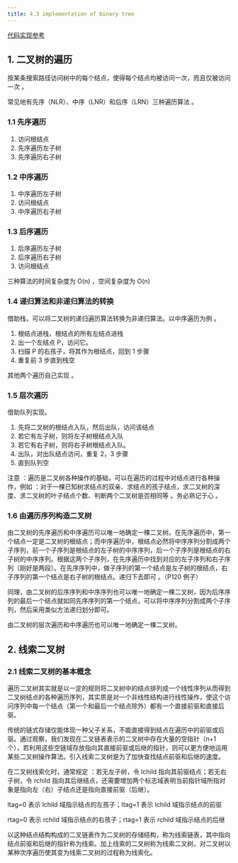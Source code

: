 ```yaml
---
title: 4.3 implementation of binary tree
---
```


[代码实现参考](https://dengwenfeng.com/algorithm-learning/2019/07/11/binary-tree.html)

## 1. 二叉树的遍历

按某条搜索路径访问树中的每个结点，使得每个结点均被访问一次，而且仅被访问一次 。

常见地有先序（NLR）、中序（LNR）和后序（LRN）三种遍历算法 。

### 1.1 先序遍历

1. 访问根结点
2. 先序遍历左子树
3. 先序遍历右子树

### 1.2 中序遍历

1. 中序遍历左子树
2. 访问根结点
3. 中序遍历右子树

### 1.3 后序遍历

1. 后序遍历左子树
2. 后序遍历右子树
3. 访问根结点

三种算法的时间复杂度为 O(n) ，空间复杂度为 O(n)

### 1.4 递归算法和非递归算法的转换

借助栈，可以将二叉树的递归遍历算法转换为非递归算法。以中序遍历为例 。

1. 根结点进栈，根结点的所有左结点进栈
2. 出一个左结点 P，访问它。
3. 扫描 P 的右孩子，将其作为根结点，回到 1 步骤 
4. 重复前 3 步直到栈空

其他两个遍历自己实现 。

### 1.5 层次遍历

借助队列实现。

1. 先将二叉树的根结点入队，然后出队，访问该结点
2. 若它有左子树，则将左子树根结点入队
3. 若它有右子树，则将右子树根结点入队。
4. 出队，对出队结点访问，重复 2，3 步骤
5. 直到队列空

注意 ：遍历是二叉树各种操作的基础，可以在遍历的过程中对结点进行各种操作，例如 ：对于一棵已知树求结点的双亲、求结点的孩子结点，求二叉树的深度、求二叉树的叶子结点个数、判断两个二叉树是否相同等 。务必熟记于心 。

### 1.6 由遍历序列构造二叉树

由二叉树的先序遍历和中序遍历可以唯一地确定一棵二叉树。在先序遍历中，第一个结点一定是二叉树的根结点；而中序遍历中，根结点必然将中序序列分割成两个子序列，前一个子序列是根结点的左子树的中序序列，后一个子序列是根结点的右子树的中序序列。根据这两个子序列，在先序遍历中找到对应的左子序列和右子序列（刚好是两段）。在先序序列中，做子序列的第一个结点是左子树的根结点，右子序列的第一个结点是右子树的根结点。递归下去即可 。（P120 例子）

同理，由二叉树的后序序列和中序序列也可以唯一地确定一棵二叉树，因为后序序列的最后一个结点就如同先序序列的第一个结点，可以将中序序列分割成两个子序列，然后采用类似方法递归划分即可。

由二叉树的层次遍历和中序遍历也可以唯一地确定一棵二叉树。

## 2. 线索二叉树

### 2.1 线索二叉树的基本概念

遍历二叉树其实就是以一定的规则将二叉树中的结点排列成一个线性序列从而得到二叉树结点的各种遍历序列，其实质是对一个非线性结构进行线性操作，使这个访问序列中每一个结点（第一个和最后一个结点除外）都有一个直接前驱和直接后驱。

传统的链式存储仅能体现一种父子关系，不能直接得到结点在遍历中的前驱或后驱。通过观察，我们发现在二叉链表表示的二叉树中存在大量的空指针（n+1 个），若利用这些空链域存放指向其直接前驱或后继的指针，则可以更方便地运用某些二叉树操作算法。引入线索二叉树是为了加快查找结点前驱和后继的速度。

在二叉树线索化时，通常规定 ：若无左子树，令 lchild 指向其前驱结点；若无右子树，令 rchild 指向其后继结点，还需要增加两个标志域表明当前指针域所指对象是指向左（右）子结点还是指向直接前驱（后继）。

ltag=0 表示 lchild 域指示结点的左孩子；ltag=1 表示 lchild 域指示结点的前驱

rtag=0 表示 rchild 域指示结点的右孩子；rtag=1 表示 rchild 域指示结点的后继

以这种结点结构构成的二叉链表作为二叉树的存储结构，称为线索链表，其中指向结点前驱和后继的指针称为线索。加上线索的二叉树称为线索二叉树。对二叉树以某种次序遍历使其变为线索二叉树的过程称为线索化。